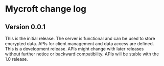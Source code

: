 # Mycroft change log

## Version 0.0.1

This is the initial release. The server is functional and can be used to store
encrypted data. APIs for client management and data access are defined. This
is a development release. APIs might change with later releases without further
notice or backward compatibility. APIs will be stable with the 1.0 release.
